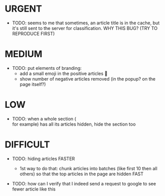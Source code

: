 
# URGENT
- TODO: seems to me that sometimes, an article title is in the cache, but it's still sent to the server for classification. WHY THIS BUG? (TRY TO REPRODUCE FIRST)

# MEDIUM
- TODO: put elements of branding:
    - add a small emoji in the positive articles 🌻
    - show number of negative articles removed (in the popup? on the page itself?)

# LOW
- TODO: when a whole section (<div class="f9uzM"> for example) has all its articles hidden, hide the section too

# DIFFICULT
- TODO: hiding articles FASTER
    - 1st way to do that: chunk articles into batches (like first 10 then all others) so that the top articles in the page are hidden FAST

- TODO: how can I verify that I indeed send a request to google to see fewer article like this